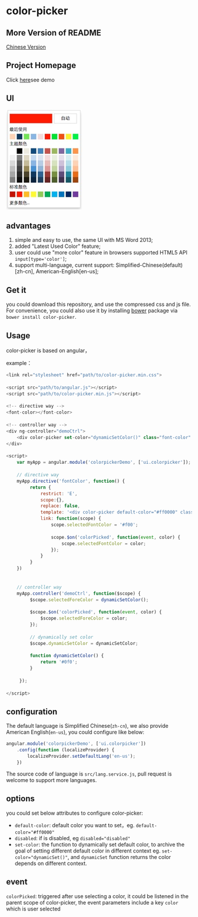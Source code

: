 # color-picker

## More Version of README
[Chinese Version](README.zh-cn.md)


## Project Homepage
Click [here](https://zhangbobell.github.io/color-picker)see demo

## UI
![color-picker-snap](../snap.png)

## advantages
1. simple and easy to use, the same UI with MS Word 2013;
2. added "Latest Used Color" feature;
3. user could use "more color" feature in browsers supported HTML5 API `input[type='color']`;
4. support multi-language, current support: Simplified-Chinese(default)[zh-cn], American-English[en-us];

## Get it
you could download this repository, and use the compressed css and js file. For convenience, you could also use it by installing [bower](http://bower.io/) package via `bower install color-picker`.

## Usage
color-picker is based on angular，

example：
```javascript
<link rel="stylesheet" href="path/to/color-picker.min.css">

<script src="path/to/angular.js"></script>
<script src="path/to/color-picker.min.js"></script>

<!-- directive way -->
<font-color></font-color>

<!-- controller way -->
<div ng-controller="demoCtrl">
    <div color-picker set-color="dynamicSetColor()" class="font-color" ng-style="{'background-color': selectedForeColor}"></div>
</div>

<script>
    var myApp = angular.module('colorpickerDemo', ['ui.colorpicker']);

    // directive way
    myApp.directive('fontColor', function() {
         return {
             restrict: 'E',
             scope:{},
             replace: false,
             template: '<div color-picker default-color="#ff0000" class="font-color" ng-style="{\'background-color\': selectedFontColor}"></div>',
             link: function(scope) {
                 scope.selectedFontColor = '#f00';

                 scope.$on('colorPicked', function(event, color) {
                     scope.selectedFontColor = color;
                 });
             }
         }
    })


    // controller way
    myApp.controller('demoCtrl', function($scope) {
         $scope.selectedForeColor = dynamicSetColor();

         $scope.$on('colorPicked', function(event, color) {
             $scope.selectedForeColor = color;
         });

         // dynamically set color
         $scope.dynamicSetColor = dynamicSetColor;

         function dynamicSetColor() {
             return '#0f0';
         }

     });

</script>
```

## configuration
The default language is Simplified Chinese(`zh-cn`), we also provide American English(`en-us`), you could configure like below:
```javascript
angular.module('colorpickerDemo', ['ui.colorpicker'])
    .config(function (localizeProvider) {
        localizeProvider.setDefaultLang('en-us');
    })
```
The source code of language is `src/lang.service.js`, pull request is welcome to support more languages.

## options
you could set below attributes to configure color-picker:
 - `default-color`: default color you want to set，eg. `default-color="#ff0000"`
 - `disabled`: if is disabled, eg `disabled="disabled"`
 - `set-color`: the function to dynamically set default color, to archive the goal of setting different default color in different context
  eg. `set-color="dynamicSet()"`, and `dynamicSet` function returns the color depends on different context.

## event
`colorPicked`: triggered after use selecting a color, it could be listened in the parent scope of color-picker, the event parameters include a key `color` which is user selected

